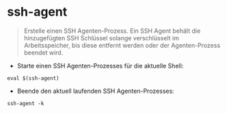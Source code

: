 # ssh-agent

> Erstelle einen SSH Agenten-Prozess.
> Ein SSH Agent behält die hinzugefügten SSH Schlüssel solange verschlüsselt im Arbeitsspeicher, bis diese entfernt werden oder der Agenten-Prozess beendet wird.

- Starte einen SSH Agenten-Prozesses für die aktuelle Shell:

`eval $(ssh-agent)`

- Beende den aktuell laufenden SSH Agenten-Prozesses:

`ssh-agent -k`
